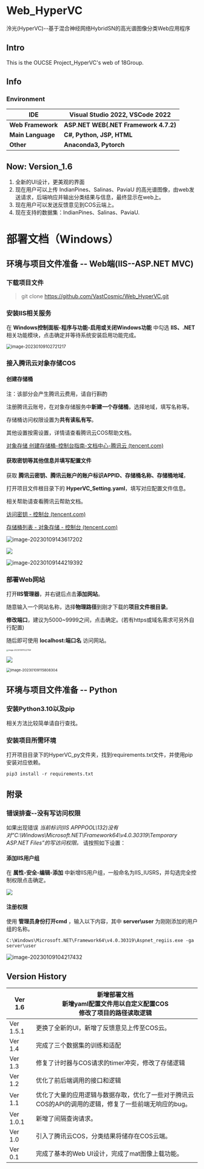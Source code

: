 # Web_HyperVC

泠光(HyperVC)--基于混合神经网络HybridSN的高光谱图像分类Web应用程序

## Intro
This is the OUCSE Project_HyperVC's web of 18Group.

## Info

### Environment
| **IDE**           | **Visual Studio 2022, VSCode 2022**   |
| ----------------- | ------------------------------------- |
| **Web Framework** | **ASP.NET WEB(.NET Framework 4.7.2)** |
| **Main Language** | **C#, Python, JSP, HTML**             |
| **Other**         | **Anaconda3, Pytorch**                |

## Now:	Version_1.6

1. 全新的UI设计，更美观的界面
2. 现在用户可以上传 IndianPines、Salinas、PaviaU 的高光谱图像，由web发送请求，后端响应并输出分类结果与信息，最终显示在web上。
3. 现在用户可以发送反馈意见到COS云端上。
4. 现在支持的数据集：IndianPines、Salinas、PaviaU.


# 部署文档（Windows）

## 环境与项目文件准备 -- Web端(IIS--ASP.NET MVC)

### 下载项目文件

> git clone https://github.com/VastCosmic/Web_HyperVC.git

### 安装IIS相关服务

在 **Windows控制面板-程序与功能-启用或关闭Windows功能** 中勾选 **IIS、.NET** 相关功能模块，点击确定并等待系统安装启用功能完成。

<img src="https://vc-image-1313154504.cos.ap-shanghai.myqcloud.com/image/202301091027278.png" alt="image-20230109102721217" style="zoom: 80%;" />

### 接入腾讯云对象存储COS

#### 创建存储桶

注：该部分会产生腾讯云费用，请自行斟酌

注册腾讯云账号，在对象存储服务中**新建一个存储桶**，选择地域，填写名称等。

存储桶访问权限设置为**共有读私有写**。

其他设置按需设置，详情请查看腾讯云COS帮助文档。

[对象存储 创建存储桶-控制台指南-文档中心-腾讯云 (tencent.com)](https://cloud.tencent.com/document/product/436/13309)



#### 获取密钥等其他信息并填写配置文件

获取 **腾讯云密钥、腾讯云账户的账户标识APPID、存储桶名称、存储桶地域**，

打开项目文件根目录下的 **HyperVC_Setting.yaml**，填写对应配置文件信息。

相关帮助请查看腾讯云帮助文档。

[访问密钥 - 控制台 (tencent.com)](https://console.cloud.tencent.com/cam/capi)

[存储桶列表 - 对象存储 - 控制台 (tencent.com)](https://console.cloud.tencent.com/cos/bucket)

![image-20230109143617202](https://vc-image-1313154504.cos.ap-shanghai.myqcloud.com/image/202301091436253.png)

![](https://vc-image-1313154504.cos.ap-shanghai.myqcloud.com/image/202301091441680.png)

![image-20230109144219392](https://vc-image-1313154504.cos.ap-shanghai.myqcloud.com/image/202301091442431.png)

### 部署Web网站

打开**IIS管理器**，并右键后点击**添加网站**。

随意输入一个网站名称，选择**物理路径**到刚才下载的**项目文件根目录**。

**修改端口**，建议为5000~9999之间，点击确定。(若有https或域名需求可另外自行配置)

随后即可使用 **localhost:端口名** 访问网站。

<img src="https://vc-image-1313154504.cos.ap-shanghai.myqcloud.com/image/202301091152263.png" alt="image-20230109115227164" style="zoom: 33%;" />

![](https://vc-image-1313154504.cos.ap-shanghai.myqcloud.com/image/202301091154372.png)

<img src="https://vc-image-1313154504.cos.ap-shanghai.myqcloud.com/image/202301091158366.png" alt="image-20230109115808304" style="zoom:67%;" />

## 环境与项目文件准备 -- Python

### 安装Python3.10以及pip

相关方法比较简单请自行查找。

### 安装项目所需环境

打开项目目录下的HyperVC_py文件夹，找到requirements.txt文件，并使用pip安装对应依赖。

```
pip3 install -r requirements.txt
```



## 附录

### 错误排查--没有写访问权限

如果出现错误 *当前标识(IIS APPPOOL\132)没有对“C:\Windows\Microsoft.NET\Framework64\v4.0.30319\Temporary ASP.NET Files”的写访问权限。* 请按照如下设置：

#### 添加IIS用户组

在 **属性-安全-编辑-添加** 中新增IIS用户组，一般命名为IIS_IUSRS，并勾选完全控制权限点击确定。

![](https://vc-image-1313154504.cos.ap-shanghai.myqcloud.com/image/202301091034758.png)

#### 注册权限

使用 **管理员身份打开cmd** ，输入以下内容，其中 **server\user** 为刚刚添加的用户组的名称。

```
C:\Windows\Microsoft.NET\Framework64\v4.0.30319\Aspnet_regiis.exe -ga server\user
```

![image-20230109104217432](https://vc-image-1313154504.cos.ap-shanghai.myqcloud.com/image/202301091042476.png)



## Version History

| Ver 1.6   | 新增部署文档<br/>新增yaml配置文件用以自定义配置COS<br/>修改了项目的路径读取逻辑 |
| --------- | ------------------------------------------------------------ |
| Ver 1.5.1 | 更换了全新的UI，新增了反馈意见上传至COS云。                  |
| Ver 1.4   | 完成了三个数据集的训练和适配                                 |
| Ver 1.3   | 修复了计时器与COS请求的timer冲突，修改了存储逻辑             |
| Ver 1.2   | 优化了前后端调用的接口和逻辑                                 |
| Ver 1.1   | 优化了大量的应用逻辑与数据存取，优化了一些对于腾讯云COS的API的调用的逻辑，修复了一些前端无响应的bug。 |
| Ver 1.0.1 | 新增了间隔查询请求。                                         |
| Ver 1.0   | 引入了腾讯云COS，分类结果将储存在COS云端。                   |
| Ver 0.1   | 完成了基本的Web UI设计，完成了mat图像上载功能。              |


